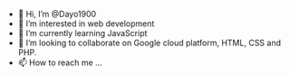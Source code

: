 - 👋 Hi, I’m @Dayo1900
- 👀 I’m interested in web development
- 🌱 I’m currently learning JavaScript
- 💞️ I’m looking to collaborate on Google cloud platform, HTML, CSS and PHP.
- 📫 How to reach me ...

<!---
Dayo1900/Dayo1900 is a ✨ special ✨ repository because its `README.md` (this file) appears on your GitHub profile.
You can click the Preview link to take a look at your changes.
--->
